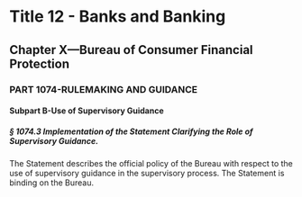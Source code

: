 
# Title 12 - Banks and Banking
## Chapter X—Bureau of Consumer Financial Protection
### PART 1074-RULEMAKING AND GUIDANCE
#### Subpart B-Use of Supervisory Guidance
##### § 1074.3 Implementation of the Statement Clarifying the Role of Supervisory Guidance.

The Statement describes the official policy of the Bureau with respect to the use of supervisory guidance in the supervisory process. The Statement is binding on the Bureau.
